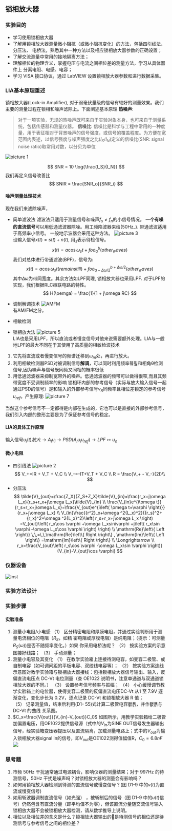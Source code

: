 ## 锁相放大器

### 实验目的

* 学习使用锁相放大器
* 了解用锁相放大器测量微小阻抗（或微小阻抗变化）的方法，包括四引线法、分压法、
电桥法，熟悉其中一种方法以及相应锁相放大器参数的正确设置； 
* 了解交流测量中常用的接地隔离方法； 
* 理解相位的物理含义，掌握电压与电流之间相位差的测量方法，学习从具体器件上
分离电阻、电感、电容； 
* 学习 VISA 接口协议，通过 LabVIEW 设置锁相放大器参数和进行数据采集。

### LIA基本原理重述

锁相放大器(Lock-in Amplifier), 对于弱毫伏量级的信号有较好的测量效果。我们主要的测量过程在锁相和噪声滤除上。下面阐述基本原理
**热噪声**:
> 对于一项实验，无规的热噪声既可来自于实验对象本身，也可来自于测量系统，包括传感器和测量仪器。
**信噪比**:
> 信噪比是科学与工程中常用的一种度量，用于表征相对于背景噪声的信号强度，或信号的覆盖程度。为方便在宽范围内表述，以信号强度与噪声强度之比($I_S/I_N$)定义的信噪比(SNR: signal noise ratio)取常用对数，以分贝为单位

![picture 1](images/0346ea370c8981bd05c3341b44a8eb3c55e1b5c4612c93b8f8d7c868202294b7.png)  

$$
SNR = 10 \log{\frac{I_S}{I_N}}
$$
我们再定义信号改善比
$$
SNIR = \frac{SNR_o}{SNR_i}
$$

#### 噪声测量处理技术
现在我们来滤除噪声，




* 简单滤波法
滤波法只适用于测量信号和噪声$f_s \ne f_n$的小信号情况。
**一个有噪的直流信号**可以用低通滤波器除噪。用工频陷波器来给(50Hz_).
带通滤波适用于高频率小信号。
一般地示波器会采用这种方法。
![picture 3](images/a72078aebf9429c570520a1c2f2bc368842a01e61ad6ed9a8de5592729c700a5.png)  
设输入信号$x(t) = s(t) + n(t)$, 用$_s$表示待检信号。
$$
x(t) = a\cos{\omega_s t} +  foo_{a}^{b}(other_waves) 
$$
我们对总体进行带通滤波(BPF)，信号为:
$$
x(t) = a\cos{\omega_s t} (remain still) +  foo_{a-\Delta \omega / 2}^{b+\Delta \omega / 2}(other_waves)
$$
其中$\Delta \omega$为带同宽度。其余方法如LPF同理, 锁相放大器也采用LPF.
对于LPF的实现，我们根据RLC串联电路的特性。
$$
H(\oemga) = \frac{1}{1 + j\omega RC}
$$ 
* 调制解调技术
![AMFM](images/c1df199957ae8ad0b3bb85a075383f904fe8e92d914b8c7c1dd0bf18d77d329b.png)  
有AM/FM之分。
* 相敏检测
  

* 锁相放大法
![picture 5](images/9ae3eed40c21d50025c15a5c1eefbb0e3f18cf74a8f5bc9e09236b0b46280ab0.png)  
LIA也是采用LPF，所以直流或者慢变信号对他来说需要额外处理。LIA与一般地LPF的最大不同在于其使用了高质量的相敏检波技术
1. 它先将直流或者慢变信号的频谱迁移到$\omega_m$处，再进行放大。
2. 利用相敏检测器PSD对被调制信号**解调**，可以同时利用频率휔푚和相角θ检测信号,因为噪声与信号既同频又同相的概率很低
3. 用低通滤波器来抑制宽带外的噪声。低通滤波器的频带可以做得很窄,而且其频带宽度不受调制频率的影响
锁相环内部的参考信号（实际与放大输入信号一起通过PSD的信号）是和输入的外部参考信号$v_R$同频率且相位差锁定的参考信号$u_{ref}$。产生原理:
![picture 7](images/b6722f4239bc36017175f8f9404bdf6bb2ea26083e43ea0857173736d58efb6b.png)  

当然这个参考信号不一定都得是内部在生成的，它也可以是直接的外部参考信号，我们引入内部的整形主要是为了保证参考信号的稳定。

#### LIA的具体工作原理
输入信号$u_i(t) 放大\rightarrow A_Iu_i  \rightarrow PSD(A_I u_i  u_{ref}) \rightarrow LPF \rightarrowtail u_o$ 

#### 微小电阻
* 四引线法
![picture 2](images/1fdce9df79b41077d4d795ae34f4a348c93eddae789c4a1a138be9f6916b97f8.png)  
$$
V_+=IR + V_T + V_C \\
V_-=-IT+V_T + V_C \\
R = \frac{V_+ - V_-}{2I}\\
$$
* 分压法
$$
\tilde{V}_{out}=\frac{Z_X}{Z_S+Z_X}\tilde{V}_{in}=\frac{r_x+j\omega L_x}{r_s+r_x+j\omega L_x}\tilde{V}_{in}
\\
\frac{V_{in}e^{i\omega t}}{r_s+r_x+j\omega L_x}=\frac{V_{out}e^{i\left( \omega t+\varphi \right)}}{r_x+j\omega L_x}
\\
V_{in}\frac{{r^2}_x+\omega ^2{L_x}^2}{{r_s}^2+{r_x}^2+\omega ^2{L_x}^2}\left( r_s+r_x+j\omega L_x \right) =V_{out}\left( r_x\cos \varphi +\omega L_xsin\varphi +j\left( r_x\sin \varphi -\omega L_x\cos \varphi \right) \right) 
\\
\mathrm{Re}\left\{ Left \right\} \,\,=\,\,\mathrm{Re}\left\{ Right \right\} , \mathrm{Im}\left\{ Left \right\} =\mathrm{Im}\left\{ Right \right\} 
\\
\Longrightarrow 
\\
r_x=\frac{V_{out}\left( r_s\cos \varphi -\omega L_x\sin \varphi \right)}{V_{in}-V_{out}\cos \varphi}
$$




### 仪器设备

![inst](images/14c8e5007f4e46efe56fd4d01bea265d1011f105a19d92a90b4903f2182f3a9e.png)  

### 实验方法设计

### 实验步骤
#### 实验准备
1. 测量小电阻/小电感 
（1） 区分精密电阻和厚膜电阻，并通过实验判断用于测量电流相位的电阻（$R_S$，如精
密电阻或厚膜电阻）是纯电阻；（提示：可测量$R_S(\omega)$)是否不随频率变化。）如果
你采用电桥法呢？ 
（2） 按实验方案的示意图接好线路； 
（3） 手动测量； 
2. 测量小电容及其变化 
（1） 在教学实验箱上连接待测电容，如变容二极管、或自制电容（如可调间距的平板电容、双绞线电容等）；
（2） 按实验方案连线示意图对教学实验箱与锁相放大器接线：包括锁相放大器信号输出、输入，反偏直流电压点 DC-Vt 电位测量（查 OE1022 说明书，注意单通道与双通道锁相放大器的不同。） 
（3） 设置参考信号频率与振幅； 
（4） 小心缓慢调节教学实验箱上的电位器，使得变容二极管的反偏直流电压DC-Vt 从1 至 7.9V 逐渐变化，变化步长为 0.2V，逐点记录 DC-Vt 和锁相放大器 R 值；  
（5） 记录测量值，结束后利用(D1- 55)式计算二极管电容퐶푥，并作퐶푥与 DC-Vt 的曲线
关系图。
3. $C_x=\frac{V{out}}{V_{in}-V_{out}}C_0$
   如图所示，用教学实验箱给二极管加偏置电压，用OE1022提供信号源（式中的$V_{in}$为SINE OUT信号发生器输出信号，经实验箱变压器提压以及直流隔离，加载测量电路上；式中的$V_{out}$为输入锁相放大器signal in的信号，即$V_{out}$是OE1022测得值幅值R，$C_0=6.8nF$
![](images/2022-10-28-21-30-50.png)
### 思考题
1. 市频 50Hz 干扰通常通过电源耦合，影响仪器的测量结果；对于 997Hz 的待测信号，50Hz 干扰是噪声吗？对锁相放大器的测量会有影响吗？ 
2. 如何用锁相放大器检测到待测的直流信号或慢变信号？(图 D1-9 中的$v(t)$为直流或慢变信号) 
3. 如用斩波器调制直流信号（如光强）
，被斩制后的信号（图 D1-9 中的$u(t)$信号）仍然包含有直流分量（即平均值不为零），但该直流分量随交流信号输入锁相放大器不会被锁相放大器检测，请从数学推导上说明。 
4. 相位以及相位差的含义是什么？锁相放大器输出的是待测信号的相位还是待测信号与参考信号之间的相位差？














